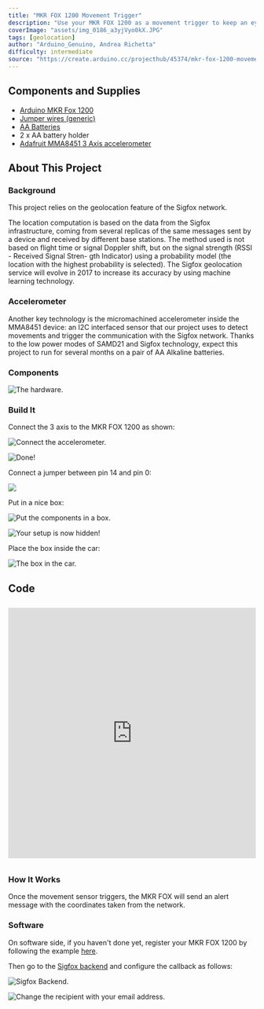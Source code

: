 ```yaml
---
title: "MKR FOX 1200 Movement Trigger"
description: "Use your MKR FOX 1200 as a movement trigger to keep an eye on your belongings."
coverImage: "assets/img_0186_a3yjVyo0kX.JPG"
tags: [geolocation]
author: "Arduino_Genuino, Andrea Richetta"
difficulty: intermediate
source: "https://create.arduino.cc/projecthub/45374/mkr-fox-1200-movement-trigger-dacbe0"
---
```


## Components and Supplies

- [Arduino MKR Fox 1200](https://store.arduino.cc/arduino-mkrfox1200)
- [Jumper wires (generic)](https://www.newark.com/88W2571?COM=ref_hackster)
- [AA Batteries](http://www.amazon.com/dp/B00451SSBI/?tag=octopart00-20)
- 2 x AA battery holder
- [Adafruit MMA8451 3 Axis accelerometer](https://www.adafruit.com/product/2019)

## About This Project

### Background

This project relies on the geolocation feature of the Sigfox network.

The location computation is based on the data from the Sigfox infrastructure, coming from several replicas of the same messages sent by a device and received by different base stations. The method used is not based on flight time or signal Doppler shift, but on the signal strength (RSSI - Received Signal Stren- gth Indicator) using a probability model (the location with the highest probability is selected). The Sigfox geolocation service will evolve in 2017 to increase its accuracy by using machine learning technology.

### Accelerometer

Another key technology is the micromachined accelerometer inside the MMA8451 device: an I2C interfaced sensor that our project uses to detect movements and trigger the communication with the Sigfox network. Thanks to the low power modes of SAMD21 and Sigfox technology, expect this project to run for several months on a pair of AA Alkaline batteries.

### Components

![The hardware.](assets/img_0186_LNagrJd3Br.JPG)

### Build It

Connect the 3 axis to the MKR FOX 1200 as shown:

![Connect the accelerometer.](assets/img_0187_ahiTIvQTm8.JPG)

![Done!](assets/img_0188_Bk1ic7SkYi.JPG)

Connect a jumper between pin 14 and pin 0:

![](assets/img_0190_OKMcSlGMMp.JPG)

Put in a nice box:

![Put the components in a box.](assets/img_0191_LoOvn21wF7.JPG)

![Your setup is now hidden!](assets/img_0192_efNkd6uk5S.JPG)

Place the box inside the car:

![The box in the car.](assets/img_0193_38n9JqwBeV.JPG)


## Code

<iframe src='https://create.arduino.cc/editor/Arduino_Genuino/3bcf9f25-65cf-4f91-ae15-64436bbd5bde/preview?embed&snippet' style='height:510px;width:100%;margin:10px 0' frameborder='0'></iframe>


### How It Works

Once the movement sensor triggers, the MKR FOX will send an alert message with the coordinates taken from the network.

### Software

On software side, if you haven't done yet, register your MKR FOX 1200 by following the example [here](https://www.arduino.cc/en/Tutorial/SigFoxFirstConfiguration).

Then go to the [Sigfox backend](https://backend.sigfox.com/) and configure the callback as follows:

![Sigfox Backend.](assets/2017-07-10-102532_1589x339_scrot_rZLYCKniB0.png)


![Change the recipient with your email address.](assets/2017-07-10-102547_721x597_scrot_YyrFIJ2FbV.png)